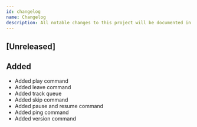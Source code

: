 ```yaml
---
id: changelog
name: Changelog
description: All notable changes to this project will be documented in this file.
---
```


## [Unreleased]

## Added

- Added play command
- Added leave command
- Added track queue
- Added skip command
- Added pause and resume command
- Added ping command
- Added version command

